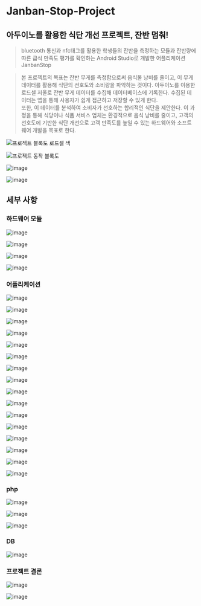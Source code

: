# Janban-Stop-Project

## 아두이노를 활용한 식단 개선 프로젝트, 잔반 멈춰!
> bluetooth 통신과 nfc태그를 활용한 학생들의 잔반을 측정하는 모듈과 잔반량에 따른 급식 만족도 평가를 확인하는 Android Studio로 개발한 어플리케이션 JanbanStop        

> 본 프로젝트의 목표는 잔반 무게를 측정함으로써 음식물 낭비를 줄이고, 이 무게 데이터를 활용해 식단의 선호도와 소비량을 파악하는 것이다.
> 아두이노를 이용한 로드셀 저울로 잔반 무게 데이터를 수집해 데이터베이스에 기록한다.
> 수집된 데이터는 앱을 통해 사용자가 쉽게 접근하고 저장할 수 있게 한다.      
> 또한, 이 데이터를 분석하여 소비자가 선호하는 합리적인 식단을 제안한다.
> 이 과정을 통해 식당이나 식품 서비스 업체는 환경적으로 음식 낭비를 줄이고, 고객의 선호도에 기반한 식단 개선으로 고객 만족도를 높일 수 있는 하드웨어와 소프트웨어 개발을 목표로 한다.       

![프로젝트 블록도 로드셀 색](https://github.com/tina908/Janban-Stop-Project/assets/68736697/07a19f75-df08-4782-b974-3c3f20872b4b)

![프로젝트 동작 블록도](https://github.com/tina908/Janban-Stop-Project/assets/68736697/971f2ce1-d36a-4a97-a243-2187c17b6be9)



![image](https://github.com/tina908/Janban-Stop-Project/assets/68736697/61f9ea55-6ce8-4fc3-973c-7abb1c62cad2)

![image](https://github.com/tina908/Janban-Stop-Project/assets/68736697/12eaf119-ec09-4484-8f72-9631bb74f9c5)













## 세부 사항

### 하드웨어 모듈

![image](https://github.com/tina908/Janban-Stop-Project/assets/68736697/93efc276-8ea7-4874-9d29-cbe624945bcd)

![image](https://github.com/tina908/Janban-Stop-Project/assets/68736697/e1531221-d651-4842-9f79-07ab1085fb31)

![image](https://github.com/tina908/Janban-Stop-Project/assets/68736697/60762b14-0b4b-4771-8f52-633d90c529ff)

![image](https://github.com/tina908/Janban-Stop-Project/assets/68736697/a9b9d925-ba71-4bed-b88e-1863d4161fd8)


### 어플리케이션

![image](https://github.com/tina908/Janban-Stop-Project/assets/68736697/4c0409ca-7cc7-43e3-99fd-3d54db31946d)

![image](https://github.com/tina908/Janban-Stop-Project/assets/68736697/fa586a9a-da81-46d5-bb99-9bdbe01d7205)

![image](https://github.com/tina908/Janban-Stop-Project/assets/68736697/f31065c9-93fa-4c5d-a52b-c8687178811f)

![image](https://github.com/tina908/Janban-Stop-Project/assets/68736697/b41ae359-d79e-4e9a-8be9-ac4483d5955c)

![image](https://github.com/tina908/Janban-Stop-Project/assets/68736697/5a97eecf-f56f-41c0-af2a-fe6bde9278fe)

![image](https://github.com/tina908/Janban-Stop-Project/assets/68736697/6bcb6a57-9428-41e4-a71f-77c87cc9d202)

![image](https://github.com/tina908/Janban-Stop-Project/assets/68736697/6c341e7e-0b3b-4edf-a6cf-a53dbe19b9e0)

![image](https://github.com/tina908/Janban-Stop-Project/assets/68736697/ac589c63-55b1-4193-b7f0-1fae86643329)

![image](https://github.com/tina908/Janban-Stop-Project/assets/68736697/f4cf8a0e-88d5-4214-b2a4-ef9089e9e397)

![image](https://github.com/tina908/Janban-Stop-Project/assets/68736697/7565c932-ec6e-44c7-849e-82716c0ab566)

![image](https://github.com/tina908/Janban-Stop-Project/assets/68736697/48ab136c-cc31-484f-9d9e-9592ff5ea5b2)

![image](https://github.com/tina908/Janban-Stop-Project/assets/68736697/1e980208-ea84-4fc5-98ee-4417f47c6e0a)

![image](https://github.com/tina908/Janban-Stop-Project/assets/68736697/df8fedc0-2233-4465-b790-628b0b6041ca)

![image](https://github.com/tina908/Janban-Stop-Project/assets/68736697/67cae1fe-3710-4d9f-8754-3b77623f1746)

![image](https://github.com/tina908/Janban-Stop-Project/assets/68736697/51358dca-a992-41c9-9fa7-bc3cd432101f)

![image](https://github.com/tina908/Janban-Stop-Project/assets/68736697/b6f36da4-a6a5-49bd-8eae-caf5cb7a4831)

### php

![image](https://github.com/tina908/Janban-Stop-Project/assets/68736697/74224f59-d4a2-42cc-94a9-9a9710aa7025)

![image](https://github.com/tina908/Janban-Stop-Project/assets/68736697/6ac7c5bd-5337-48ac-9e6a-7d53cb8622af)

![image](https://github.com/tina908/Janban-Stop-Project/assets/68736697/3cba94ce-a29b-4170-9d55-17c4bcc4ae89)

### DB

![image](https://github.com/tina908/Janban-Stop-Project/assets/68736697/f2847379-1543-43c2-a008-481e0ad4c5bc)


### 프로젝트 결론

![image](https://github.com/tina908/Janban-Stop-Project/assets/68736697/467b5dc7-64e8-446c-8222-be46c8314abe)

![image](https://github.com/tina908/Janban-Stop-Project/assets/68736697/b235fc98-7858-49d3-80ea-54e1a8f72f8d)
